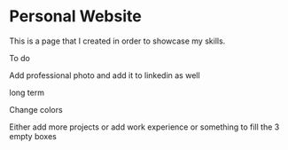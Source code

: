 # Personal Website

This is a page that I created in order to showcase my skills.

  To do


Add professional photo and add it to linkedin as well


  long term


Change colors

Either add more projects or add work experience or something to fill the 3 empty boxes

